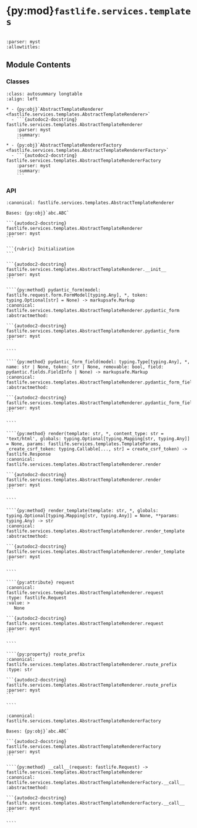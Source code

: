 # {py:mod}`fastlife.services.templates`

```{py:module} fastlife.services.templates
```

```{autodoc2-docstring} fastlife.services.templates
:parser: myst
:allowtitles:
```

## Module Contents

### Classes

````{list-table}
:class: autosummary longtable
:align: left

* - {py:obj}`AbstractTemplateRenderer <fastlife.services.templates.AbstractTemplateRenderer>`
  - ```{autodoc2-docstring} fastlife.services.templates.AbstractTemplateRenderer
    :parser: myst
    :summary:
    ```
* - {py:obj}`AbstractTemplateRendererFactory <fastlife.services.templates.AbstractTemplateRendererFactory>`
  - ```{autodoc2-docstring} fastlife.services.templates.AbstractTemplateRendererFactory
    :parser: myst
    :summary:
    ```
````

### API

`````{py:class} AbstractTemplateRenderer(request: fastlife.Request)
:canonical: fastlife.services.templates.AbstractTemplateRenderer

Bases: {py:obj}`abc.ABC`

```{autodoc2-docstring} fastlife.services.templates.AbstractTemplateRenderer
:parser: myst
```

```{rubric} Initialization
```

```{autodoc2-docstring} fastlife.services.templates.AbstractTemplateRenderer.__init__
:parser: myst
```

````{py:method} pydantic_form(model: fastlife.request.form.FormModel[typing.Any], *, token: typing.Optional[str] = None) -> markupsafe.Markup
:canonical: fastlife.services.templates.AbstractTemplateRenderer.pydantic_form
:abstractmethod:

```{autodoc2-docstring} fastlife.services.templates.AbstractTemplateRenderer.pydantic_form
:parser: myst
```

````

````{py:method} pydantic_form_field(model: typing.Type[typing.Any], *, name: str | None, token: str | None, removable: bool, field: pydantic.fields.FieldInfo | None) -> markupsafe.Markup
:canonical: fastlife.services.templates.AbstractTemplateRenderer.pydantic_form_field
:abstractmethod:

```{autodoc2-docstring} fastlife.services.templates.AbstractTemplateRenderer.pydantic_form_field
:parser: myst
```

````

````{py:method} render(template: str, *, content_type: str = 'text/html', globals: typing.Optional[typing.Mapping[str, typing.Any]] = None, params: fastlife.services.templates.TemplateParams, _create_csrf_token: typing.Callable[..., str] = create_csrf_token) -> fastlife.Response
:canonical: fastlife.services.templates.AbstractTemplateRenderer.render

```{autodoc2-docstring} fastlife.services.templates.AbstractTemplateRenderer.render
:parser: myst
```

````

````{py:method} render_template(template: str, *, globals: typing.Optional[typing.Mapping[str, typing.Any]] = None, **params: typing.Any) -> str
:canonical: fastlife.services.templates.AbstractTemplateRenderer.render_template
:abstractmethod:

```{autodoc2-docstring} fastlife.services.templates.AbstractTemplateRenderer.render_template
:parser: myst
```

````

````{py:attribute} request
:canonical: fastlife.services.templates.AbstractTemplateRenderer.request
:type: fastlife.Request
:value: >
   None

```{autodoc2-docstring} fastlife.services.templates.AbstractTemplateRenderer.request
:parser: myst
```

````

````{py:property} route_prefix
:canonical: fastlife.services.templates.AbstractTemplateRenderer.route_prefix
:type: str

```{autodoc2-docstring} fastlife.services.templates.AbstractTemplateRenderer.route_prefix
:parser: myst
```

````

`````

`````{py:class} AbstractTemplateRendererFactory
:canonical: fastlife.services.templates.AbstractTemplateRendererFactory

Bases: {py:obj}`abc.ABC`

```{autodoc2-docstring} fastlife.services.templates.AbstractTemplateRendererFactory
:parser: myst
```

````{py:method} __call__(request: fastlife.Request) -> fastlife.services.templates.AbstractTemplateRenderer
:canonical: fastlife.services.templates.AbstractTemplateRendererFactory.__call__
:abstractmethod:

```{autodoc2-docstring} fastlife.services.templates.AbstractTemplateRendererFactory.__call__
:parser: myst
```

````

`````
